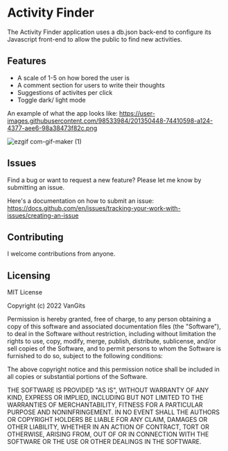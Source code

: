 # Activity Finder

The Activity Finder application uses a db.json back-end to configure its Javascript front-end to allow the public to find new activities.

## Features

- A scale of 1-5 on how bored the user is
- A comment section for users to write their thoughts
- Suggestions of activites per click
- Toggle dark/ light mode

An example of what the app looks like: 
https://user-images.githubusercontent.com/98533984/201350448-74410598-a124-4377-aee6-98a38473f82c.png


![ezgif com-gif-maker (1)](https://user-images.githubusercontent.com/98533984/201351456-c2bfe51e-dbed-4556-abfe-d34edd303027.gif)

## Issues

Find a bug or want to request a new feature? Please let me know by submitting an issue.

Here's a documentation on how to submit an issue:
https://docs.github.com/en/issues/tracking-your-work-with-issues/creating-an-issue

## Contributing

I welcome contributions from anyone.


## Licensing

MIT License

Copyright (c) 2022 VanGits

Permission is hereby granted, free of charge, to any person obtaining a copy
of this software and associated documentation files (the "Software"), to deal
in the Software without restriction, including without limitation the rights
to use, copy, modify, merge, publish, distribute, sublicense, and/or sell
copies of the Software, and to permit persons to whom the Software is
furnished to do so, subject to the following conditions:

The above copyright notice and this permission notice shall be included in all
copies or substantial portions of the Software.

THE SOFTWARE IS PROVIDED "AS IS", WITHOUT WARRANTY OF ANY KIND, EXPRESS OR
IMPLIED, INCLUDING BUT NOT LIMITED TO THE WARRANTIES OF MERCHANTABILITY,
FITNESS FOR A PARTICULAR PURPOSE AND NONINFRINGEMENT. IN NO EVENT SHALL THE
AUTHORS OR COPYRIGHT HOLDERS BE LIABLE FOR ANY CLAIM, DAMAGES OR OTHER
LIABILITY, WHETHER IN AN ACTION OF CONTRACT, TORT OR OTHERWISE, ARISING FROM,
OUT OF OR IN CONNECTION WITH THE SOFTWARE OR THE USE OR OTHER DEALINGS IN THE
SOFTWARE.
